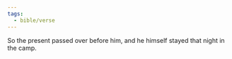 ```yaml
---
tags:
  - bible/verse
---
```

So the present passed over before him, and he himself stayed that night in the camp.